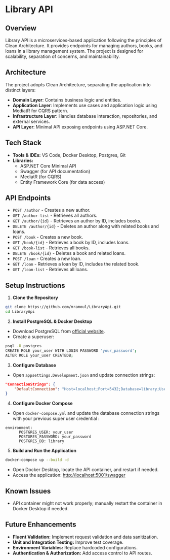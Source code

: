 # Library API

## Overview
Library API is a microservices-based application following the principles of Clean Architecture. It provides endpoints for managing authors, books, and loans in a library management system. The project is designed for scalability, separation of concerns, and maintainability.

## Architecture
The project adopts Clean Architecture, separating the application into distinct layers:
- **Domain Layer**: Contains business logic and entities.
- **Application Layer**: Implements use cases and application logic using MediatR for CQRS pattern.
- **Infrastructure Layer**: Handles database interaction, repositories, and external services.
- **API Layer**: Minimal API exposing endpoints using ASP.NET Core.

## Tech Stack
- **Tools & IDEs:** VS Code, Docker Desktop, Postgres, Git
- **Libraries:**
  - ASP.NET Core Minimal API
  - Swagger (for API documentation)
  - MediatR (for CQRS)
  - Entity Framework Core (for data access)

## API Endpoints
- `POST /author` - Creates a new author.
- `GET /author-list` - Retrieves all authors.
- `GET /author/{id}` - Retrieves an author by ID, includes books.
- `DELETE /author/{id}` - Deletes an author along with related books and loans.
- `POST /book` - Creates a new book.
- `GET /book/{id}` - Retrieves a book by ID, includes loans.
- `GET /book-list` - Retrieves all books.
- `DELETE /book/{id}` - Deletes a book and related loans.
- `POST /loan` - Creates a new loan.
- `GET /loan` - Retrieves a loan by ID, includes the related book.
- `GET /loan-list` - Retrieves all loans.


## Setup Instructions
1. **Clone the Repository**
```bash
git clone https://github.com/mramoul/LibraryApi.git
cd LibraryApi
```

2. **Install PostgreSQL & Docker Desktop**
- Download PostgreSQL from [official website](https://www.postgresql.org/download/).
- Create a superuser:
```bash
psql -U postgres
CREATE ROLE your_user WITH LOGIN PASSWORD 'your_password';
ALTER ROLE your_user CREATEDB;
```

3. **Configure Database**
- Open `appsettings.Development.json` and update connection strings:
```json
"ConnectionStrings": {
    "DefaultConnection": "Host=localhost;Port=5432;Database=library;Username=your_user;Password=your_password"
}
```

4. **Configure Docker Compose**
- Open `docker-compose.yml` and update the database connection strings with your previous super user credential :
```
environment:
      POSTGRES_USER: your_user
      POSTGRES_PASSWORD: your_password
      POSTGRES_DB: library
```

5. **Build and Run the Application**
```bash
docker-compose up --build -d
```
- Open Docker Desktop, locate the API container, and restart if needed.
- Access the application: [http://localhost:5001/swagger](http://localhost:5001/swagger/index.html)

## Known Issues
- API container might not work properly; manually restart the container in Docker Desktop if needed.

## Future Enhancements
- **Fluent Validation:** Implement request validation and data sanitization.
- **Unit and Integration Testing:** Improve test coverage.
- **Environment Variables:** Replace hardcoded configurations.
- **Authentication & Authorization:** Add access control to API routes.
